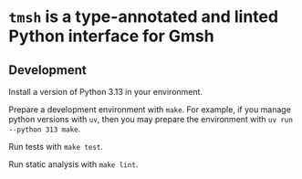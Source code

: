 # `tmsh` is a type-annotated and linted Python interface for Gmsh

## Development

Install a version of Python 3.13 in your environment.

Prepare a development environment with `make`.
For example, if you manage python versions with `uv`, then you may prepare
the environment with `uv run --python 313 make`.

Run tests with `make test`.

Run static analysis with `make lint`.
